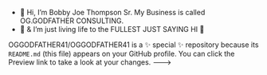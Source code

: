 - 👋 Hi, I’m Bobby Joe Thompson Sr. My Business is called OG.GODFATHER CONSULTING. 
- 👀 & I’m just living life to the FULLEST JUST SAYING HI 👋 




OGGODFATHER41/OGGODFATHER41
 is a ✨ special ✨ repository because its `README.md` (this file) appears on your GitHub profile.
You can click the Preview link to take a look at your changes.
--->
